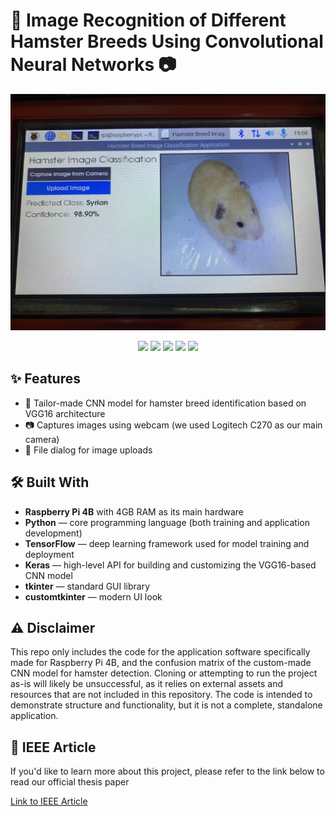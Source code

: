 # 🐹 Image Recognition of Different Hamster Breeds Using Convolutional Neural Networks 📷 

![GUI](screenshots/IMG_9495.jpg)

<p align="center">
    <img src="https://icon.icepanel.io/Technology/svg/TensorFlow.svg" width="60px">
    <img src="https://icon.icepanel.io/Technology/svg/Keras.svg" width="60px">
    <img src="https://icon.icepanel.io/Technology/svg/Raspberry-Pi.svg" width="60px">
    <img src="https://raw.githubusercontent.com/marwin1991/profile-technology-icons/refs/heads/main/icons/python.png" width="60px">
    <img src="https://customtkinter.tomschimansky.com/img/icon.ico" width="60px">
</p>

## ✨ Features
- 🤖 Tailor-made CNN model for hamster breed identification based on VGG16 architecture
- 📷 Captures images using webcam (we used Logitech C270 as our main camera)
- 📁 File dialog for image uploads

## 🛠️ Built With
- **Raspberry Pi 4B** with 4GB RAM as its main hardware
- **Python** — core programming language (both training and application development)
- **TensorFlow** — deep learning framework used for model training and deployment
- **Keras** — high-level API for building and customizing the VGG16-based CNN model
- **tkinter** — standard GUI library
- **customtkinter** — modern UI look

## ⚠️ Disclaimer
This repo only includes the code for the application software specifically made for Raspberry Pi 4B, and the confusion matrix of the custom-made CNN model for hamster detection. Cloning or attempting to run the project as-is will likely be unsuccessful, as it relies on external assets and resources that are not included in this repository. The code is intended to demonstrate structure and functionality, but it is not a complete, standalone application.

## 📖 IEEE Article
If you'd like to learn more about this project, please refer to the link below to read our official thesis paper

[Link to IEEE Article](https://ieeexplore.ieee.org/document/10730364)
